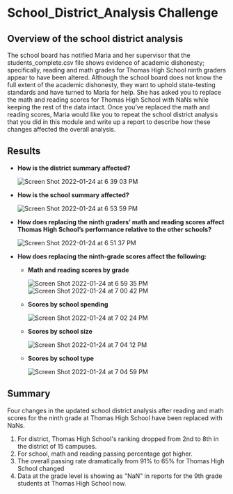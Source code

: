 # School_District_Analysis Challenge
## Overview of the school district analysis
The school board has notified Maria and her supervisor that the students_complete.csv file shows evidence of academic dishonesty; specifically, reading and math grades for Thomas High School ninth graders appear to have been altered. Although the school board does not know the full extent of the academic dishonesty, they want to uphold state-testing standards and have turned to Maria for help. She has asked you to replace the math and reading scores for Thomas High School with NaNs while keeping the rest of the data intact. Once you’ve replaced the math and reading scores, Maria would like you to repeat the school district analysis that you did in this module and write up a report to describe how these changes affected the overall analysis.
## Results
- **How is the district summary affected?**

    ![Screen Shot 2022-01-24 at 6 39 03 PM](https://user-images.githubusercontent.com/95242493/150894666-da8780cf-8fdd-4522-aa68-f700374cf07c.png)

- **How is the school summary affected?**

    ![Screen Shot 2022-01-24 at 6 53 59 PM](https://user-images.githubusercontent.com/95242493/150896150-d7b31106-3f99-4728-aed2-71563fe200dd.png)


- **How does replacing the ninth graders’ math and reading scores affect Thomas High School’s performance relative to the other schools?**  

    ![Screen Shot 2022-01-24 at 6 51 37 PM](https://user-images.githubusercontent.com/95242493/150895894-26b70702-1d08-4c70-b2df-8aa63e46a16a.png)

- **How does replacing the ninth-grade scores affect the following:**
   - **Math and reading scores by grade**
   
       ![Screen Shot 2022-01-24 at 6 59 35 PM](https://user-images.githubusercontent.com/95242493/150896721-7e0b0d03-be5d-4896-ae2d-f9d3c8b535f8.png) 
       ![Screen Shot 2022-01-24 at 7 00 42 PM](https://user-images.githubusercontent.com/95242493/150896822-71a523a3-9676-4bef-b146-f302a52e979a.png)


    - **Scores by school spending**
    
       ![Screen Shot 2022-01-24 at 7 02 24 PM](https://user-images.githubusercontent.com/95242493/150896999-c9419b68-4615-49ae-824c-7c04a817c11c.png)

    - **Scores by school size**
    
       ![Screen Shot 2022-01-24 at 7 04 12 PM](https://user-images.githubusercontent.com/95242493/150897187-96201915-a846-4d76-8974-f3e851ab28a7.png)
 
    - **Scores by school type**
 
       ![Screen Shot 2022-01-24 at 7 04 59 PM](https://user-images.githubusercontent.com/95242493/150897255-2f1bde93-f853-4c0e-b610-2aea74787996.png)
 ## Summary
 Four changes in the updated school district analysis after reading and math scores for the ninth grade at Thomas High School have been replaced with NaNs.
 1. For district, Thomas High School's ranking dropped from 2nd to 8th in the district of 15 campuses.
 2. For school, math and reading passing percentage got higher.
 3. The overall passing rate dramatically from 91% to 65% for Thomas High School changed 
 4. Data at the grade level is showing as "NaN" in reports for the 9th grade students at Thomas High School now.
 
